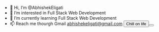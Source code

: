 - 👋 Hi, I’m @AbhishekEligati
- 👀 I’m interested in Full Stack Web Development
- 🌱 I’m currently learning Full Stack Web Development
- 📫 Reach me thourgh Gmail abhishekeligati@gmail.com
<button> Chill on life <button>
